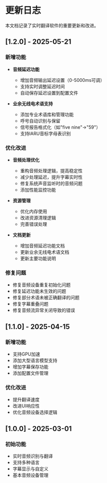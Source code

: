 # 更新日志

本文档记录了实时翻译软件的重要更新和改进。

## [1.2.0] - 2025-05-21

### 新增功能

- **音频延迟功能**
  - 增加音频输出延迟设置（0-5000ms可调）
  - 支持实时调整延迟时间
  - 自动保存延迟设置到配置文件

- **业余无线电术语支持**
  - 添加专业术语库和管理功能
  - 呼号自动识别与保留
  - 信号报告格式化（如"five nine"→"59"）
  - 支持IARU音标字母表识别

### 优化改进

- **音频处理优化**
  - 重构音频处理逻辑，提高稳定性
  - 减少处理延迟，提升字幕实时性
  - 修复系统声音监听时的音频问题
  - 添加性能监控功能

- **资源管理**
  - 优化内存使用
  - 改进资源清理逻辑
  - 完善错误处理

- **文档更新**
  - 增加音频延迟功能文档
  - 更新业余无线电术语文档
  - 更新主要功能说明

### 修复问题

- 修复音频设备重复初始化问题
- 修复延迟功能未生效的问题
- 修复部分术语未被正确翻译的问题
- 修复字幕重叠问题
- 修复音频流异常关闭导致的错误

## [1.1.0] - 2025-04-15

### 新增功能

- 支持GPU加速
- 添加大型语言模型支持
- 增加字幕保存功能
- 添加配置文件管理

### 优化改进

- 提升翻译速度
- 改进UI响应性
- 优化音频设备选择逻辑

## [1.0.0] - 2025-03-01

### 初始功能

- 实时音频识别与翻译
- 支持多种语言
- 字幕显示与自定义
- 基本音频设备管理 